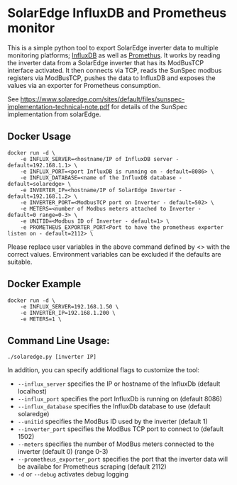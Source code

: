SolarEdge InfluxDB and Prometheus monitor
==========================

This is a simple python tool to export SolarEdge inverter data to multiple monitoring platforms; <a href="https://www.influxdata.com/time-series-platform/influxdb/">InfluxDB</a> as well as <a href="https://prometheus.io/">Promethus</a>.  It works by reading the inverter
data from a SolarEdge inverter that has its ModBusTCP interface activated.
It then connects via TCP, reads the SunSpec modbus registers via ModBusTCP, pushes the data to InfluxDB and exposes the values via an exporter for Prometheus consumption.

See <https://www.solaredge.com/sites/default/files/sunspec-implementation-technical-note.pdf> for details of the SunSpec implementation from solarEdge.

Docker Usage
---
```
docker run -d \ 
    -e INFLUX_SERVER=<hostname/IP of InfluxDB server - default=192.168.1.1> \ 
    -e INFLUX_PORT=<port InfluxDB is running on - default=8086> \ 
    -e INFLUX_DATABASE=<name of the InfluxDB database - default=solaredge> \
    -e INVERTER_IP=<hostname/IP of SolarEdge Inverter - default=192.168.1.2> \
    -e INVERTER_PORT=<ModbusTCP port on Inverter - default=502> \
    -e METERS=<number of Modbus meters attached to Inverter - default=0 range=0-3> \
    -e UNITID=<Modbus ID of Inverter - default=1> \
    -e PROMETHEUS_EXPORTER_PORT<Port to have the prometheus exporter listen on - default=2112> \

```
Please replace user variables in the above command defined by <> with the correct values.  Environment variables can be excluded if the defaults are suitable.

Docker Example
---
```
docker run -d \ 
    -e INFLUX_SERVER=192.168.1.50 \ 
    -e INVERTER_IP=192.168.1.200 \
    -e METERS=1 \

```

Command Line Usage:
------
`./solaredge.py [inverter IP]`

In addition, you can specify additional flags to customize the tool:
* `--influx_server` specifies the IP or hostname of the InfluxDb (default localhost)
* `--influx_port` specifies the port InfluxDb is running on (default 8086)
* `--influx_database` specifies the InfluxDb database to use (default solaredge)
* `--unitid` specifies the ModBus ID used by the inverter (default 1)
* `--inverter_port` specifies the ModBus TCP port to connect to (default 1502)
* `--meters` specifies the number of ModBus meters connected to the inverter (default 0) (range 0-3)
* `--prometheus_exporter_port` specifies the port that the inverter data will be availabe for Prometheus scraping (default 2112)
* `-d` or `--debug` activates debug logging

